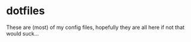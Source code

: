 # dotfiles


These are (most) of my config files, hopefully they are all here if not that would suck...
